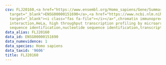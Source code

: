 ```yaml
---
csv: FLJ20160,<a href="https://www.ensembl.org/Homo_sapiens/Gene/Summary?db=core;g=ENSG00000151690"
  target="_blank">ENSG00000151690</a>,<a href="https://www.ncbi.nlm.nih.gov/pubmed/17216044"
  target="_blank"><i class="fas fa-file"></i></a>",chromatin immunoprecipitation assay,direct
  interaction,HeLa, high throughput transcription profiling by microarray,nucleotide
  sequence identification,nucleotide sequence identification,transcriptional regulation,
data_alias: FLJ20160
data_id: ENSG00000151690
data_numevidence: 1
data_species: Homo sapiens
data_taxid: '9606'
title: FLJ20160
---
```

